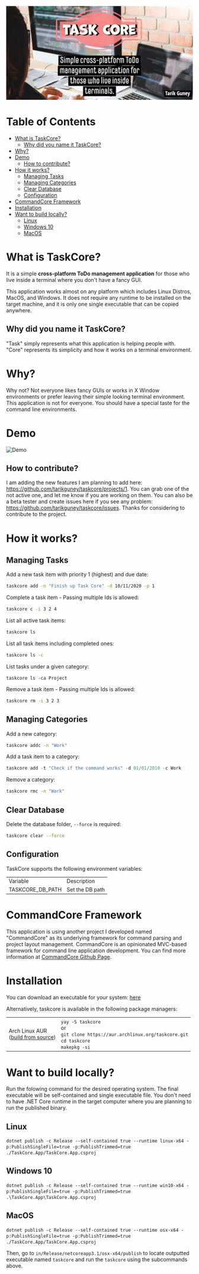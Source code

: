 <img src="./assests/banner.png">

Table of Contents
=================
<!--ts-->
   * [What is TaskCore?](#what-is-taskcore)
      * [Why did you name it TaskCore?](#why-did-you-name-it-taskcore)
   * [Why?](#why)
   * [Demo](#demo)
      * [How to contribute?](#how-to-contribute)
   * [How it works?](#how-it-works)
      * [Managing Tasks](#managing-tasks)
      * [Managing Categories](#managing-categories)
      * [Clear Database](#clear-database)
      * [Configuration](#configuration)
   * [CommandCore Framework](#commandcore-framework)
   * [Installation](#installation)
   * [Want to build locally?](#want-to-build-locally)
      * [Linux](#linux)
      * [Windows 10](#windows-10)
      * [MacOS](#macos)

<!-- Added by: tarikguney, at: Tue Dec 29 17:21:27 MST 2020 -->

<!--te-->

# What is TaskCore?

It is a simple **cross-platform ToDo management application** for those who live inside a terminal where you don't have a fancy GUI. 

This application works almost on any platform which includes Linux Distros, MacOS, and Windows. It does not require any runtime to be installed on the target machine, and it is only one single executable that can be copied anywhere.

## Why did you name it TaskCore?

"Task" simply represents what this application is helping people with. "Core" represents its simplicity and how it works on a terminal environment.

# Why?

Why not? Not everyone likes fancy GUIs or works in X Window environments or prefer leaving their simple looking terminal environment. This application is not for everyone. You should have a special taste for the command line environments. 

# Demo

![Demo](./taskcore_demo.gif)

## How to contribute? 

I am adding the new features I am planning to add here: https://github.com/tarikguney/taskcore/projects/1. You can grab one of the not active one, and let me know if you are working on them. You can also be a beta tester and create issues here if you see any problem: https://github.com/tarikguney/taskcore/issues. Thanks for considering to contribute to the project.

# How it works?

## Managing Tasks

Add a new task item with priority 1 (highest) and due date:
```bash
taskcore add -n "Finish up Task Core" -d 10/11/2020 -p 1
```

Complete a task item - Passing multiple Ids is allowed:
```bash
taskcore c -i 3 2 4
```

List all active task items:
```bash
taskcore ls
```

List all task items including completed ones:

```bash
taskcore ls -c
```

List tasks under a given category:
```
taskcore ls -ca Project
```

Remove a task item - Passing multiple Ids is allowed:
```bash
taskcore rm -i 3 2 3
```

## Managing Categories

Add a new category:

```bash
taskcore addc -n "Work"
```
Add a task item to a category:

```c#
taskcore add -t "Check if the command works" -d 01/01/2010 -c Work
```
Remove a category:

```bash
taskcore rmc -n "Work"
```

## Clear Database

Delete the database folder, `--force` is required:

```bash
taskcore clear --force
```

## Configuration

TaskCore supports the following environment variables:

<table>
  <tr>
    <td>Variable</td>
    <td>Description</td>
  </tr>
  <tr>
    <td>TASKCORE_DB_PATH</td>
    <td>Set the DB path</td>
  </tr>
</table>

# CommandCore Framework

This application is using another project I developed named "CommandCore" as its underlying framework for command parsing and project layout management. CommandCore is an opinionated MVC-based framework for command line application development. You can find more information at [CommandCore Github Page](https://www.github.com/tarikguney/command-core).

# Installation

You can download an executable for your system: [here](https://github.com/tarikguney/taskcore/releases)

Alternatively, taskcore is available in the following package managers:

<table>
  <tr>
    <td>Arch Linux AUR<br>
        (<a href="https://aur.archlinux.org/packages/taskcore">build from source</a>)</td>
    <td><code>yay -S taskcore</code>
        <br>or<br>
        <code>git clone https://aur.archlinux.org/taskcore.git</code><br>
        <code>cd taskcore</code><br>
        <code>makepkg -si</code></td>
  </tr>
</table>

# Want to build locally?

Run the folowing command for the desired operating system. The final executable will be self-contained and single executable file. You don't need to have .NET Core runtime in the target computer where you are planning to run the published binary.

## Linux
```
dotnet publish -c Release --self-contained true --runtime linux-x64 -p:PublishSingleFile=true -p:PublishTrimmed=true ./TaskCore.App/TaskCore.App.csproj
```

## Windows 10
```
dotnet publish -c Release --self-contained true --runtime win10-x64 -p:PublishSingleFile=true -p:PublishTrimmed=true  .\TaskCore.App\TaskCore.App.csproj
```

## MacOS
```
dotnet publish -c Release --self-contained true --runtime osx-x64 -p:PublishSingleFile=true -p:PublishTrimmed=true ./TaskCore.App/TaskCore.App.csproj
```

Then, go to `in/Release/netcoreapp3.1/osx-x64/publish` to locate outputted executable named `taskcore` and run the `taskcore` using the subcommands above.


